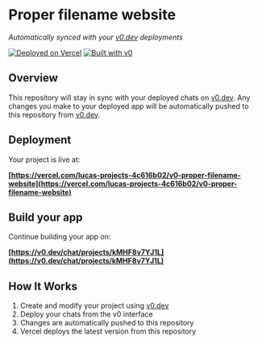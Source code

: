 # Proper filename website

*Automatically synced with your [v0.dev](https://v0.dev) deployments*

[![Deployed on Vercel](https://img.shields.io/badge/Deployed%20on-Vercel-black?style=for-the-badge&logo=vercel)](https://vercel.com/lucas-projects-4c616b02/v0-proper-filename-website)
[![Built with v0](https://img.shields.io/badge/Built%20with-v0.dev-black?style=for-the-badge)](https://v0.dev/chat/projects/kMHF8v7YJ1L)

## Overview

This repository will stay in sync with your deployed chats on [v0.dev](https://v0.dev).
Any changes you make to your deployed app will be automatically pushed to this repository from [v0.dev](https://v0.dev).

## Deployment

Your project is live at:

**[https://vercel.com/lucas-projects-4c616b02/v0-proper-filename-website](https://vercel.com/lucas-projects-4c616b02/v0-proper-filename-website)**

## Build your app

Continue building your app on:

**[https://v0.dev/chat/projects/kMHF8v7YJ1L](https://v0.dev/chat/projects/kMHF8v7YJ1L)**

## How It Works

1. Create and modify your project using [v0.dev](https://v0.dev)
2. Deploy your chats from the v0 interface
3. Changes are automatically pushed to this repository
4. Vercel deploys the latest version from this repository